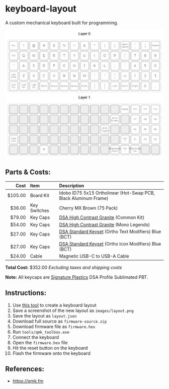 # keyboard-layout

A custom mechanical keyboard built for programming.

![layout](/images/layout.png)

## Parts & Costs:

|Cost|Item|Description|
|--:|:--|:--|
|$105.00|Board Kit|Idobo ID75 5x15 Ortholinear (Hot-Swap PCB, Black Aluminum Frame)|
|$36.00|Key Switches|Cherry MX Brown (75 Pack)|
|$79.00|Key Caps|[DSA High Contrast Granite](https://pimpmykeyboard.com/dsa-high-contrast-granite-keyset-sublimated) (Common Kit)|
|$54.00|Key Caps|[DSA High Contrast Granite](https://pimpmykeyboard.com/dsa-high-contrast-granite-keyset-sublimated) (Mono Legends)|
|$27.00|Key Caps|[DSA Standard Keyset](https://pimpmykeyboard.com/dsa-standard-sublimated-keysets) (Ortho Text Modifiers) Blue (BCT)|
|$27.00|Key Caps|[DSA Standard Keyset](https://pimpmykeyboard.com/dsa-standard-sublimated-keysets) (Ortho Icon Modifiers) Blue (BCT)|
|$24.00|Cable|Magnetic USB-C to USB-A Cable|

**Total Cost:** $352.00 *Excluding taxes and shipping costs*

**Note:** All keycaps are [Signature Plastics](https://pimpmykeyboard.com/) DSA Profile Sublimated PBT.

## Instructions:

1. Use [this tool](https://config.qmk.fm) to create a keyboard layout
2. Save a screenshot of the new layout as `images/layout.png`
3. Save the layout as `layout.json`
4. Download full source as `firmware-source.zip`
5. Download firmware file as `firmware.hex`
6. Run `tools/qmk_toolbox.exe`
7. Connect the keyboard
8. Open the `firmware.hex` file
9. Hit the reset button on the keyboard
10. Flash the firmware onto the keyboard

## References:

- https://qmk.fm
